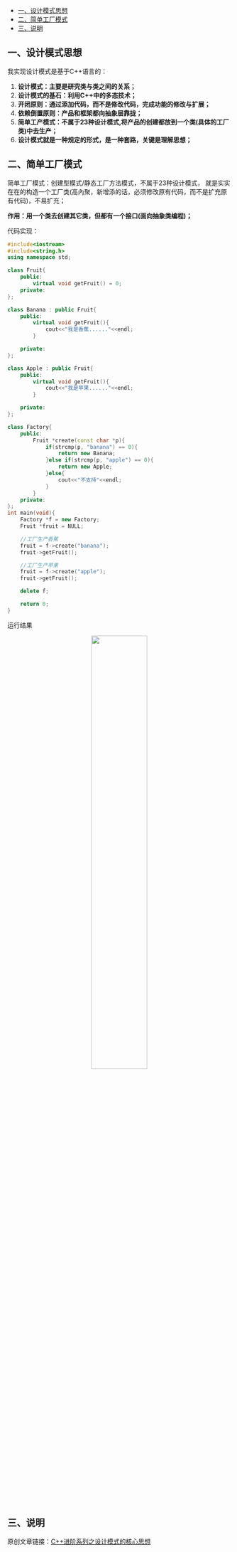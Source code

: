- [一、设计模式思想](#一设计模式思想)
- [二、简单工厂模式](#二简单工厂模式)
- [三、说明](#三说明)

## 一、设计模式思想

我实现设计模式是基于C++语言的：

1. **设计模式：主要是研究类与类之间的关系；**
2. **设计模式的基石：利用C++中的多态技术；**
3. **开闭原则：通过添加代码，而不是修改代码，完成功能的修改与扩展；**
4. **依赖倒置原则：产品和框架都向抽象层靠拢；**
5. **简单工产模式：不属于23种设计模式,将产品的创建都放到一个类(具体的工厂类)中去生产；**
6. **设计模式就是一种规定的形式，是一种套路，关键是理解思想；**

## 二、简单工厂模式

简单工厂模式：创建型模式/静态工厂方法模式，不属于23种设计模式，
就是实实在在的构造一个工厂类(高內聚，新增添的话，必须修改原有代码，而不是扩充原有代码)，不易扩充；

**作用：用一个类去创建其它类，但都有一个接口(面向抽象类编程)；**

代码实现：

```cpp
#include<iostream>
#include<string.h>
using namespace std;

class Fruit{
    public:
        virtual void getFruit() = 0;
    private:
};

class Banana : public Fruit{
    public:
        virtual void getFruit(){
            cout<<"我是香蕉......"<<endl;
        }   

    private:
};

class Apple : public Fruit{
    public:
        virtual void getFruit(){
            cout<<"我是苹果......"<<endl;
        }

    private:
};

class Factory{
    public:
        Fruit *create(const char *p){
            if(strcmp(p, "banana") == 0){
                return new Banana;
            }else if(strcmp(p, "apple") == 0){
                return new Apple;
            }else{
                cout<<"不支持"<<endl;
            }
        }
    private:
};
int main(void){
    Factory *f = new Factory;
    Fruit *fruit = NULL;

    //工厂生产香蕉
    fruit = f->create("banana");
    fruit->getFruit();  

    //工厂生产苹果
    fruit = f->create("apple");
    fruit->getFruit();

    delete f;

    return 0;
}
```

运行结果

<div align=center><img src='https://mmbiz.qpic.cn/mmbiz_png/cu0TUlMDjbv7fbrKHXcgWtSSHuvCjkPYf59wwhKYmiblk95xoqUcsg0LOpVPibX9fZJSGVzPUXCsPnCvwk2aMpOg/640?wx_fmt=png&tp=webp&wxfrom=5&wx_lazy=1&wx_co=1' width="50%" height="50%"></div>

## 三、说明

原创文章链接：[C++进阶系列之设计模式的核心思想](https://mp.weixin.qq.com/s?__biz=MzUxMzkyNDk0Ng==&mid=2247484021&idx=1&sn=3987107ee65d4bdb37d83adae2c9a737&chksm=f94c8848ce3b015e5a26a381910c2b748341d304f20505558f8f736faff70a6795b37c6bfd65&scene=21#wechat_redirect)
